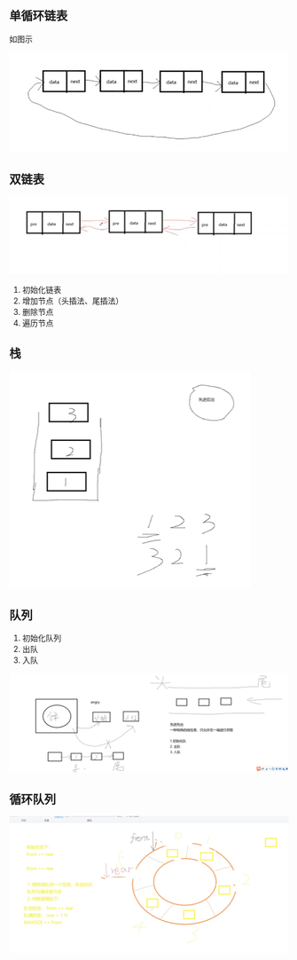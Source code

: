 

## 单循环链表

如图示

![alt text](image.png)


## 双链表

![alt text](image-1.png)

1. 初始化链表
2. 增加节点（头插法、尾插法）
3. 删除节点
4. 遍历节点


## 栈

![alt text](image-2.png)

## 队列

1. 初始化队列
2. 出队
3. 入队

![alt text](image-3.png)

## 循环队列

![alt text](image-4.png)